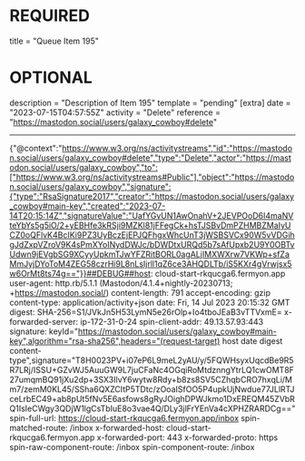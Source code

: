 
# REQUIRED
title = "Queue Item 195"
# OPTIONAL
description = "Description of Item 195"
template = "pending"
[extra]
date = "2023-07-15T04:57:55Z"
activity = "Delete"
reference = "https://mastodon.social/users/galaxy_cowboy#delete"

---
{"@context":"https://www.w3.org/ns/activitystreams","id":"https://mastodon.social/users/galaxy_cowboy#delete","type":"Delete","actor":"https://mastodon.social/users/galaxy_cowboy","to":["https://www.w3.org/ns/activitystreams#Public"],"object":"https://mastodon.social/users/galaxy_cowboy","signature":{"type":"RsaSignature2017","creator":"https://mastodon.social/users/galaxy_cowboy#main-key","created":"2023-07-14T20:15:14Z","signatureValue":"UafYGvUN1AwOnahV+2JEVPOoD6I4maNVteYbYs5g5iO/2+yEBHfe3kRSji9MZKl81jFFegCk+hsTJSBvDmPZHMBZMaIyUCZ0oQFlvK4BcIKi9PZ3UyBczEjEPJQFhgxWhcUnT3jWSBSVCx90W5vVDGihgJdZxpVZroV9K4sPmXYoINydDWJc/bDWDtxURQd5b7sAfUpxb2U9Y0OBTvUdwn9jEVgbSG9XCyyUpkmTJwYFZRitBORL0agALjIMXWXrw7VKWp+sfZaMmJyjDYoToM4ZEG58czrHi9L8nLsIjrll1qZ6ce3AHQDLTb/iS5KXr4gVrwjsx5w6OrMt8ts74g=="}}##DEBUG##host: cloud-start-rkqucga6.fermyon.app
user-agent: http.rb/5.1.1 (Mastodon/4.1.4+nightly-20230713; +https://mastodon.social/)
content-length: 791
accept-encoding: gzip
content-type: application/activity+json
date: Fri, 14 Jul 2023 20:15:32 GMT
digest: SHA-256=S1/JVkJn5H53LymN5e26rOlp+Io4tboJEaB3vTTVxmE=
x-forwarded-server: ip-172-31-0-24
spin-client-addr: 49.13.57.93:443
signature: keyId="https://mastodon.social/users/galaxy_cowboy#main-key",algorithm="rsa-sha256",headers="(request-target) host date digest content-type",signature="T8H0023PV+i07eP6L9meL2yAU/y/5FQWHsyxUqcdBe9R5R7LRj/ISSU+GZvWJ5AuuGW9L7juCFaNc4OGqiRoMtdznngYtrLQ1cwOMT8F27umqmBQ91jXu2dp+3SX3IlvY6wytw8Rdy+b8zs8SV5CZhqbCRO7hxqLi/Mm7/zemM0KL45/SSha6QXZCItP5TDtc/zOoaISfOO5P4upkUjNwdue77JLlRTJceLrbEC49+ab8pUt5fNv5E6asfows8gRyJOighDPWJkmo1DxEREQM45ZVbRQ1IsIeCWgy3QDjW1lgCsTbIuE8o3vae4Q/DLy3jlFrYEnVa4cXPHZRARDCg=="
spin-full-url: https://cloud-start-rkqucga6.fermyon.app/inbox
spin-matched-route: /inbox
x-forwarded-host: cloud-start-rkqucga6.fermyon.app
x-forwarded-port: 443
x-forwarded-proto: https
spin-raw-component-route: /inbox
spin-component-route: /inbox

